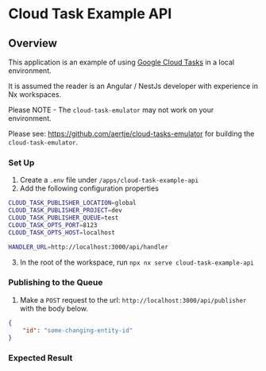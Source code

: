 # Cloud Task Example API

## Overview
This application is an example of using [Google Cloud Tasks](https://cloud.google.com/tasks) in a local environment.

It is assumed the reader is an Angular / NestJs developer with experience in Nx workspaces.

Please NOTE - The `cloud-task-emulator` may not work on your environment.

Please see: https://github.com/aertje/cloud-tasks-emulator for building the `cloud-task-emulator`.

### Set Up

1. Create a `.env` file under `/apps/cloud-task-example-api`
2. Add the following configuration properties

``` bash
CLOUD_TASK_PUBLISHER_LOCATION=global
CLOUD_TASK_PUBLISHER_PROJECT=dev
CLOUD_TASK_PUBLISHER_QUEUE=test
CLOUD_TASK_OPTS_PORT=8123
CLOUD_TASK_OPTS_HOST=localhost

HANDLER_URL=http://localhost:3000/api/handler
```

3. In the root of the workspace, run `npx nx serve cloud-task-example-api`

### Publishing to the Queue

1. Make a `POST` request to the url: `http://localhost:3000/api/publisher` with the body below.

``` json
{
    "id": "some-changing-entity-id"
}
```

### Expected Result